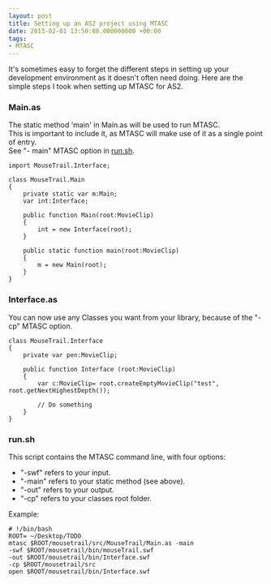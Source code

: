 ```yaml
---
layout: post
title: Setting up an AS2 project using MTASC
date: 2013-02-01 13:50:08.000000000 +00:00
tags:
- MTASC
---
```

It's sometimes easy to forget the different steps in setting up your development environment as it doesn't often need doing. Here are the simple steps I took when setting up MTASC for AS2.

### Main.as ###

The static method 'main' in Main.as will be used to run MTASC.  
This is important to include it, as MTASC will make use of it as a single point of entry.  
See "- main" MTASC option in [run.sh](#a0).

    import MouseTrail.Interface;
     
    class MouseTrail.Main 
    {
        private static var m:Main;
        var int:Interface;
     
        public function Main(root:MovieClip)
        {
            int = new Interface(root);
        }
     
        public static function main(root:MovieClip)
        {
            m = new Main(root);
        }
    }

### Interface.as ###

You can now use any Classes you want from your library, because of the "-cp" MTASC option.

    class MouseTrail.Interface
    {
        private var pen:MovieClip;
     
        public function Interface (root:MovieClip)
        {
            var c:MovieClip= root.createEmptyMovieClip("test", root.getNextHighestDepth());
            
            // Do something
        }
    }

### run.sh ###


This script contains the MTASC command line, with four options:

- "-swf" refers to your input.
- "-main" refers to your static method (see above).
- "-out" refers to your output.
- "-cp" refers to your classes root folder.  

Example:

    # !/bin/bash
    ROOT= ~/Desktop/TODO
    mtasc $ROOT/mousetrail/src/MouseTrail/Main.as -main
    -swf $ROOT/mousetrail/bin/mouseTrail.swf
    -out $ROOT/mousetrail/bin/Interface.swf
    -cp $ROOT/mousetrail/src
    open $ROOT/mousetrail/bin/Interface.swf
